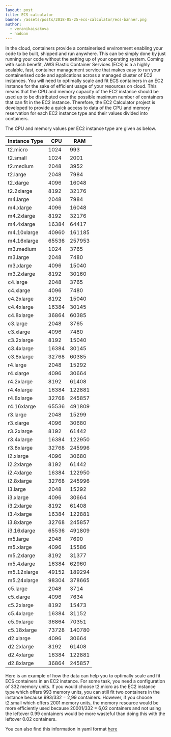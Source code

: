 ```yaml
---
layout: post
title: ECS-calculator
banner: /assets/posts/2018-05-25-ecs-calculator/ecs-banner.png
author:
  - veranikaisakova
  - hadoan
---
```


In the cloud, containers provide a containerised environment enabling your code to be built, shipped and run anywhere. This can be simply done by just running your code without the setting up of your operating system. Coming with such benefit, AWS Elastic Container Services (ECS) is a a highly scalable, fast, container management service that makes easy to run your containerised code and applications across a managed cluster of EC2 instances. You will need to optimally scale and fit ECS containers in an EC2 instance for the sake of efficient usage of your resources on cloud. This means that the CPU and memory capacity of the EC2 instance should be used up to be distributed over the possible maximum number of containers that can fit in the EC2 instance. Therefore, the EC2 Calculator project is developed to provide a quick access to data of the CPU and memory reservation for each EC2 instance type and their values divided into containers.

The CPU and memory values per EC2 instance type are given as below.

  |Instance Type| CPU| RAM|
  |-------------|----|----|
  |t2.micro| 1024| 993|
  |t2.small| 1024| 2001|
  |t2.medium| 2048| 3952|
  |t2.large| 2048| 7984|
  |t2.xlarge| 4096| 16048|
  |t2.2xlarge| 8192| 32176|
  |m4.large| 2048| 7984|
  |m4.xlarge| 4096| 16048|
  |m4.2xlarge| 8192| 32176|
  |m4.4xlarge| 16384| 64417|
  |m4.10xlarge| 40960| 161185|
  |m4.16xlarge| 65536| 257953|
  |m3.medium| 1024| 3765|
  |m3.large| 2048| 7480|
  |m3.xlarge| 4096| 15040|
  |m3.2xlarge| 8192| 30160|
  |c4.large| 2048| 3765|
  |c4.xlarge| 4096| 7480|
  |c4.2xlarge| 8192| 15040|
  |c4.4xlarge| 16384| 30145|
  |c4.8xlarge| 36864| 60385|
  |c3.large| 2048| 3765|
  |c3.xlarge| 4096| 7480|
  |c3.2xlarge| 8192| 15040|
  |c3.4xlarge| 16384| 30145|
  |c3.8xlarge| 32768| 60385|
  |r4.large| 2048| 15292|
  |r4.xlarge| 4096| 30664|
  |r4.2xlarge| 8192| 61408|
  |r4.4xlarge| 16384| 122881|
  |r4.8xlarge| 32768| 245857|
  |r4.16xlarge| 65536| 491809|
  |r3.large| 2048| 15299|
  |r3.xlarge| 4096| 30680|
  |r3.2xlarge| 8192| 61442|
  |r3.4xlarge| 16384| 122950|
  |r3.8xlarge| 32768| 245996|
  |i2.xlarge| 4096| 30680|
  |i2.2xlarge| 8192| 61442|
  |i2.4xlarge| 16384| 122950|
  |i2.8xlarge| 32768| 245996|
  |i3.large| 2048| 15292|
  |i3.xlarge| 4096| 30664|
  |i3.2xlarge| 8192| 61408|
  |i3.4xlarge| 16384| 122881|
  |i3.8xlarge| 32768| 245857|
  |i3.16xlarge| 65536| 491809|
  |m5.large| 2048| 7690|
  |m5.xlarge| 4096| 15586|
  |m5.2xlarge| 8192| 31377|
  |m5.4xlarge| 16384| 62960|
  |m5.12xlarge| 49152| 189294|
  |m5.24xlarge| 98304| 378665|
  |c5.large| 2048| 3714|
  |c5.xlarge| 4096| 7634|
  |c5.2xlarge| 8192| 15473|
  |c5.4xlarge| 16384| 31152|
  |c5.9xlarge| 36864| 70351|
  |c5.18xlarge| 73728| 140780|
  |d2.xlarge| 4096| 30664|
  |d2.2xlarge| 8192| 61408|
  |d2.4xlarge| 16384| 122881|
  |d2.8xlarge| 36864| 245857|
  
  Here is an example of how the data can help you to optimally scale and fit ECS containers in an EC2 instance. For some task, you need a configuration of 332 memory units. If you would choose t2.micro as the EC2 instance type which offers 993 memory units, you can still fit two containers in the instance because 993/332 = 2,99 containers. However, if you choose t2.small which offers 2001 memory units, the memory resource would be more efficiently used because 20001/332 = 6,02 containers and not using the leftover 0.99 containers would be more wasteful than doing this with the leftover 0.02 containers. 

  You can also find this information in yaml format [here](/assets/files/2018-05-25-ecs-calculator/ec2-instance-list.yml)
